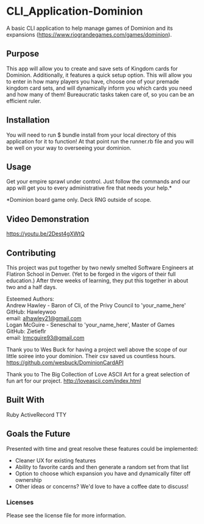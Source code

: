 # CLI_Application-Dominion
A basic CLI application to help manage games of Dominion and its expansions (https://www.riograndegames.com/games/dominion).

## Purpose
This app will allow you to create and save sets of Kingdom cards for Dominion. Additionally, it features a 
quick setup option. This will allow you to enter in how many players you have, choose one of your premade 
kingdom card sets, and will dynamically inform you which cards you need and how many of them! 
Bureaucratic tasks taken care of, so you can be an efficient ruler.

## Installation
You will need to run $ bundle install from your local directory of this application for it to function!
At that point run the runner.rb file and you will be well on your way to overseeing your dominion. 

## Usage
Get your empire sprawl under control. Just follow the commands and our app will get you to every 
administrative fire that needs your help.*

*Dominion board game only. Deck RNG outside of scope. 

## Video Demonstration
https://youtu.be/2Dest4gXWtQ

## Contributing
This project was put together by two newly smelted Software Engineers at Flatiron School in Denver. 
(Yet to be forged in the vigors of their full education.)
After three weeks of learning, they put this together in about two and a half days.

Esteemed Authors:  
Andrew Hawley - Baron of Cli, of the Privy Council to 'your_name_here'  
GitHub: Hawleywoo  
email: alhawley21@gmail.com  
Logan McGuire - Seneschal to 'your_name_here', Master of Games  
GitHub: Zietieflr  
email: lrmcguire93@gmail.com  

Thank you to Wes Buck for having a project well above the scope of our little soiree into your dominion. 
Their csv saved us countless hours. https://github.com/wesbuck/DominionCardAPI

Thank you to The Big Collection of Love ASCII Art for a great selection of fun art for our project. 
http://loveascii.com/index.html

## Built With
Ruby
ActiveRecord
TTY

## Goals the Future
Presented with time and great resolve these features could be implemented: 
- Cleaner UX for existing features
- Ability to favorite cards and then generate a random set from that list
- Option to choose which expansion you have and dynamically filter off ownership
- Other ideas or concerns? We'd love to have a coffee date to discuss!

### Licenses 
Please see the license file for more information. 
